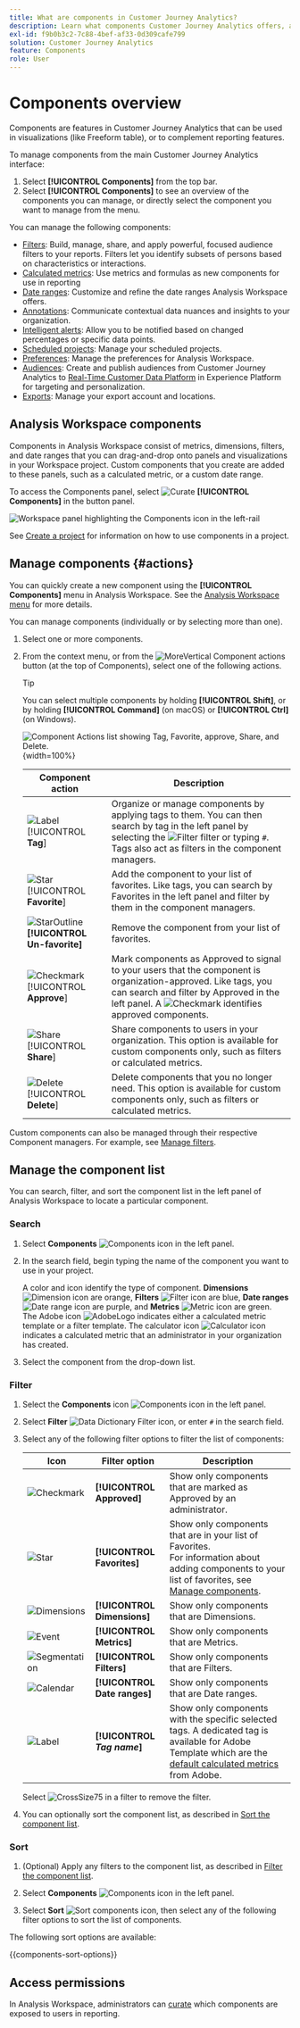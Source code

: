 ```yaml
---
title: What are components in Customer Journey Analytics?
description: Learn what components Customer Journey Analytics offers, and how you can use them in reporting.
exl-id: f9b0b3c2-7c88-4bef-af33-0d309cafe799
solution: Customer Journey Analytics
feature: Components
role: User
---
```

# Components overview

Components are features in Customer Journey Analytics that can be used in visualizations (like Freeform table), or to complement reporting features.

To manage components from the main Customer Journey Analytics interface: 
  
   1. Select **[!UICONTROL Components]** from the top bar.
   1. Select **[!UICONTROL Components]** to see an overview of the components you can manage, or directly select the component you want to manage from the menu.

You can manage the following components:  

* [Filters](filters/filters-overview.md): Build, manage, share, and apply powerful, focused audience filters to your reports. Filters let you identify subsets of persons based on characteristics or interactions.
* [Calculated metrics](calc-metrics/calc-metr-overview.md): Use metrics and formulas as new components for use in reporting
* [Date ranges](date-ranges/create.md): Customize and refine the date ranges Analysis Workspace offers.
* [Annotations](/help/components/annotations/overview.md): Communicate contextual data nuances and insights to your organization.
* [Intelligent alerts](/help/components/c-intelligent-alerts/intelligent-alerts.md): Allow you to be notified based on changed percentages or specific data points. 
* [Scheduled projects](/help/analysis-workspace/export/t-schedule-report.md#scheduled-projects-manager): Manage your scheduled projects.
* [Preferences](/help/analysis-workspace/user-preferences.md): Manage the preferences for Analysis Workspace.
* [Audiences](/help/components/audiences/audiences-overview.md): Create and publish audiences from Customer Journey Analytics to [Real-Time Customer Data Platform](https://experienceleague.adobe.com/en/docs/experience-platform/profile/home) in Experience Platform for targeting and personalization.
* [Exports](/help/components/exports/manage-export-locations.md): Manage your export account and locations.


## Analysis Workspace components

Components in Analysis Workspace consist of metrics, dimensions, filters, and date ranges that you can drag-and-drop onto panels and visualizations in your Workspace project. Custom components that you create are added to these panels, such as a calculated metric, or a custom date range.

To access the Components panel, select ![Curate](/help/assets/icons/Curate.svg) **[!UICONTROL Components]** in the button panel. 

![Workspace panel highlighting the Components icon in the left-rail](assets/components.png)

See [Create a project](/help/analysis-workspace/home.md) for information on how to use components in a project.


## Manage components {#actions}

You can quickly create a new component using the **[!UICONTROL Components]** menu in Analysis Workspace. See the [Analysis Workspace menu](/help/analysis-workspace/home.md#menu) for more details.

You can manage components (individually or by selecting more than one). 

1. Select one or more components.

1. From the context menu, or from the ![MoreVertical](/help/assets/icons/MoreVertical.svg) Component actions button (at the top of Components), select one of the following actions.
   

   >[!TIP]
   >
   >You can select multiple components by holding **[!UICONTROL Shift]**, or by holding **[!UICONTROL Command]** (on macOS) or **[!UICONTROL Ctrl]** (on Windows).


   ![Component Actions list showing Tag, Favorite, approve, Share, and Delete.](assets/component-menu.gif){width=100%}

   | Component action | Description |
   |--- |--- |
   | ![Label](/help/assets/icons/Label.svg) [!UICONTROL **Tag**] | Organize or manage components by applying tags to them. You can then search by tag in the left panel by selecting the ![Filter](/help/assets/icons/Filter.svg) filter or typing `#`. Tags also act as filters in the component managers. |
   | ![Star](/help/assets/icons/Star.svg) [!UICONTROL **Favorite**] | Add the component to your list of favorites. Like tags, you can search by Favorites in the left panel and filter by them in the component managers. |
   | ![StarOutline](/help/assets/icons/StarOutline.svg) **[!UICONTROL Un-favorite]** | Remove the component from your list of favorites. |
   | ![Checkmark](/help/assets/icons/Checkmark.svg) [!UICONTROL **Approve**] | Mark components as Approved to signal to your users that the component is organization-approved. Like tags, you can search and filter by Approved in the left panel. A ![Checkmark](/help/assets/icons/Checkmark.svg) identifies approved components. |
   | ![Share](/help/assets/icons/ShareAlt.svg) [!UICONTROL **Share**] | Share components to users in your organization. This option is available for custom components only, such as filters or calculated metrics. |
   | ![Delete](/help/assets/icons/Delete.svg) [!UICONTROL **Delete**] | Delete components that you no longer need. This option is available for custom components only, such as filters or calculated metrics. |

Custom components can also be managed through their respective Component managers. For example, see [Manage filters](/help/components/filters/manage-filters.md).

## Manage the component list

You can search, filter, and sort the component list in the left panel of Analysis Workspace to locate a particular component. 

### Search

1. Select **Components** ![Components icon](https://spectrum.adobe.com/static/icons/workflow_18/Smock_Curate_18_N.svg) in the left panel.

2. In the search field, begin typing the name of the component you want to use in your project.

   A color and icon identify the type of component. **Dimensions** ![Dimension icon](https://spectrum.adobe.com/static/icons/workflow_18/Smock_Data_18_N.svg) are orange, **Filters** ![Filter icon](https://spectrum.adobe.com/static/icons/workflow_18/Smock_Segmentation_18_N.svg) are blue, **Date ranges** ![Date range icon](https://spectrum.adobe.com/static/icons/workflow_18/Smock_Calendar_18_N.svg) are purple, and **Metrics** ![Metric icon](https://spectrum.adobe.com/static/icons/workflow_18/Smock_Event_18_N.svg) are green.<br/>The Adobe icon ![AdobeLogo](/help/assets/icons/AdobeLogoSmall.svg) indicates either a calculated metric template or a filter template. The calculator icon ![Calculator icon](https://spectrum.adobe.com/static/icons/workflow_18/Smock_Calculator_18_N.svg) indicates a calculated metric that an administrator in your organization has created. 

3. Select the component from the drop-down list.

### Filter

1. Select the **Components** icon ![Components icon](https://spectrum.adobe.com/static/icons/workflow_18/Smock_Curate_18_N.svg) in the left panel.

2. Select **Filter** ![Data Dictionary Filter icon](https://spectrum.adobe.com/static/icons/workflow_18/Smock_Filter_18_N.svg), or enter `#` in the search field.

3. Select any of the following filter options to filter the list of components:

   | Icon | Filter option | Description |
   |---------|---|----------|
   | ![Checkmark](/help/assets/icons/Checkmark.svg) | **[!UICONTROL Approved]** | Show only components that are marked as Approved by an administrator. |
   | ![Star](/help/assets/icons/Star.svg) | **[!UICONTROL Favorites]**| Show only components that are in your list of Favorites. <br/>For information about adding components to your list of favorites, see [Manage components](#manage-components). |
   | ![Dimensions](/help/assets/icons/Dimensions.svg) | **[!UICONTROL Dimensions]** | Show only components that are Dimensions. |
   | ![Event](/help/assets/icons/Event.svg) | **[!UICONTROL Metrics]** | Show only components that are Metrics. |
   | ![Segmentation](/help/assets/icons/Segmentation.svg)| **[!UICONTROL Filters]** | Show only components that are Filters. |
   | ![Calendar](/help/assets/icons/Calendar.svg) | **[!UICONTROL Date ranges]** | Show only components that are Date ranges. |
   | ![Label](/help/assets/icons/Label.svg) | **[!UICONTROL *Tag name*]** | Show only components with the specific selected tags. A dedicated tag is available for Adobe Template which are the [default calculated metrics](/help/components/calc-metrics/default-calcmetrics.md) from Adobe. |

   Select ![CrossSize75](/help/assets/icons/CrossSize75.svg) in a filter to remove the filter.

4. You can optionally sort the component list, as described in [Sort the component list](#sort-the-component-list).

### Sort

<!-- {{release-limited-testing-section}}-->

1. (Optional) Apply any filters to the component list, as described in [Filter the component list](#filter-the-component-list).

2. Select **Components** ![Components icon](https://spectrum.adobe.com/static/icons/workflow_18/Smock_Curate_18_N.svg) in the left panel.

3. Select **Sort** ![Sort components icon](https://spectrum.adobe.com/static/icons/workflow_18/Smock_SortOrderDown_18_N.svg), then select any of the following filter options to sort the list of components.

The following sort options are available:

{{components-sort-options}}

## Access permissions

In Analysis Workspace, administrators can [curate](/help/analysis-workspace/curate-share/curate.md) which components are exposed to users in reporting.
